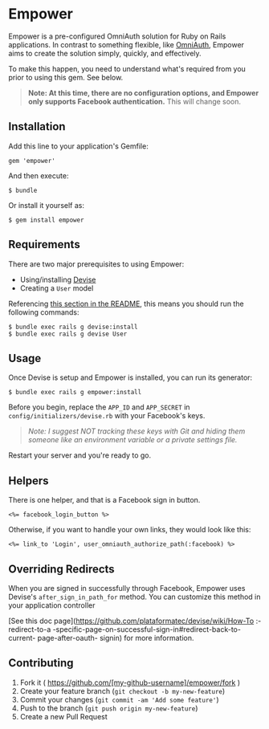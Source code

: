 Empower
==========

Empower is a pre-configured OmniAuth solution for Ruby on Rails applications.
In contrast to something flexible, like
[OmniAuth](https://github.com/intridea/omniauth), Empower aims to create the
solution simply, quickly, and effectively.

To make this happen, you need to understand what's required from you prior to
using this gem. See below.

> **Note: At this time, there are no configuration options, and Empower only
> supports Facebook authentication.** This will change soon.

Installation
----------

Add this line to your application's Gemfile:

```text
gem 'empower'
```

And then execute:

```text
$ bundle
```

Or install it yourself as:

```text
$ gem install empower
```

Requirements
----------

There are two major prerequisites to using Empower:

* Using/installing [Devise](https://github.com/plataformatec/devise)
* Creating a `User` model

Referencing [this section in the
README](https://github.com/plataformatec/devise#getting-started), this means
you should run the following commands:

```text
$ bundle exec rails g devise:install
$ bundle exec rails g devise User
```

Usage
----------

Once Devise is setup and Empower is installed, you can run its generator:

```text
$ bundle exec rails g empower:install
```

Before you begin, replace the `APP_ID` and `APP_SECRET` in
`config/initializers/devise.rb` with your Facebook's keys.

> *Note: I suggest NOT tracking these keys with Git and hiding them someone
> like an environment variable or a private settings file.*

Restart your server and you're ready to go.

Helpers
----------

There is one helper, and that is a Facebook sign in button.

```erb
<%= facebook_login_button %>
```

Otherwise, if you want to handle your own links, they would look like this:

```erb
<%= link_to 'Login', user_omniauth_authorize_path(:facebook) %>
```

Overriding Redirects
----------

When you are signed in successfully through Facebook, Empower uses Devise's
`after_sign_in_path_for` method. You can customize this method in your
application controller

[See this doc page](https://github.com/plataformatec/devise/wiki/How-To
:-redirect-to-a -specific-page-on-successful-sign-in#redirect-back-to-current-
page-after-oauth- signin) for more information.

Contributing
----------

1. Fork it ( https://github.com/[my-github-username]/empower/fork )
2. Create your feature branch (`git checkout -b my-new-feature`)
3. Commit your changes (`git commit -am 'Add some feature'`)
4. Push to the branch (`git push origin my-new-feature`)
5. Create a new Pull Request
